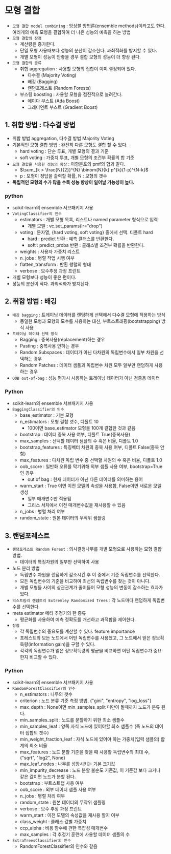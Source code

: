 # 모형 결합
- `모형 결합 model combining` : 앙상블 방법론(ensemble methods)이라고도 한다. 여러개의 예측 모형을 결합하여 더 나은 성능의 예측을 하는 방법
- `모형 결합의 장점`
    - 계산량은 증가한다.
    - 단일 모형 사용때보다 성능의 분산이 감소한다. 과최적화를 방지할 수 있다. 
    - 개별 모형이 성능이 안좋을 경우 결합 모형의 성능이 더 향상 된다. 
- `모형 결합의 종류`
    - 취합 aggregation : 사용할 모형의 집합이 이미 결정되어 있다. 
        - 다수결 (Majority Voting)
        - 배깅 (Bagging)
        - 랜던포레스트 (Random Forests)
    - 부스팅 boosting : 사용할 모형을 점진적으로 늘려간다.
        - 에이다 부스트 (Ada Boost)
        - 그레디언트 부스트 (Gradient Boost)

    
## 1. 취합 방법 : 다수결 방법
- 취합 방법 aggregation, 다수결 방법 Majority Voting
- 기본적인 모형 결합 방법 : 완전히 다른 모형도 결합 할 수 있다. 
    - hard voting : 단순 투표, 개별 모형의 결과 기준
    - soft voting : 가중치 투표, 개별 모형의 조건부 확률의 합 기준
- `모형 결합을 사용한 성능의 향상` : 이항분포의 pmf의 합과 같다.
    - $\sum_{k > \frac{N}{2}}^{N} \binom{N}{k} p^{k}(1-p)^{N-k}$
    - p : 모형이 정답을 출력할 확률, N : 모형의 갯수
- **독립적인 모형의 수가 많을 수록 성능 향상이 일어날 가능성이 높다.**

### python
- scikit-learn의 ensemble 서브패키지 사용
- `VotingClassifier의 인수`
    - estimators : 개별 모형 목록, 리스트나 named parameter 형식으로 입력
        - 개별 모델 : vc.set_params(lr="drop")
    - voting : 문자열, {hard voting, soft voting} 중에서 선택. 디폴트 hard
        - hard : predict 반환 : 예측 클래스를 반환한다.
        - soft : predict_proba 반환 : 클래스별 조건부 확률을 반환한다. 
    - weights : 사용자 가중치 리스트
    - n_jobs : 병렬 작업 시행 여부
    - flatten_transform : 반환 행렬의 형태
    - verbose : 모수추정 과정 프린트
- 개별 모형보다 성능이 좋은 편이다.
- 성능의 분산이 작다. 과최적화가 방지된다.

## 2. 취합 방법 : 배깅
- `배깅 bagging` : 트레이닝 데이터를 랜덤하게 선택해서 다수결 모형에 적용하는 방식
    - 동일한 모형과 모형의 모수를 사용하는 대신, 부트스트래핑(bootstrapping) 방식 사용
- `트레이닝 데이터 선택 방식`    
    - Bagging : 중복사용(replacement)하는 경우
    - Pasting : 중복사용 안하는 경우
    - Random Subspaces : 데이터가 아닌 다차원의 독립변수에서 일부 차원을 선택하는 경우
    - Random Patches : 데이터 샘플과 독립변수 차원 모두 일부만 랜덤하게 사용하는 경우
- `OOB out-of-bag` : 성능 평가시 사용하는 트레이닝 데이터가 아닌 검증용 데이터

### Python
- scikit-learn의 ensemble 서브패키지 사용
- `BaggingClassifier의 인수`
    - base_estimator : 기본 모형
    - n_estimators : 모형 결합 갯수, 디폴트 10
        - 100이면 base_estimator 모형을 100개 결합한 것과 같음
    - bootstrap : 데이터 중복 사용 여부, 디폴트 True(중복사용)
    - max_samples : 선택할 데이터 샘플의 수 혹은 비율, 디폴트 1.0
    - bootstrap_features : 특징벡터 차원의 중복 사용 여부, 디폴트 False(중복 안함)
    - max_features : 다차원 독립 변수 중 선택할 차원의 수 혹은 비율, 디폴트 1.0
    - oob_score : 일반화 오류를 막기위해 외부 샘플 사용 여부, bootstrap=True 인 경우
        - out of bag : 현재 데이터가 아닌 다른 데이터를 의미하는 용어
    - warm_start : True 이면 이전 모델의 속성을 사용함, False이면 새로운 모델 생성
        - 일부 매개변수만 적용됨
        - 그리스 서치에서 이전 매개변수값을 재사용할 수 있음
    - n_jobs : 병렬 처리 여부
    - random_state : 원본 데이터의 무작위 샘플링
    
## 3. 랜덤포레스트
- `랜덤포레스트 Random Forest` : 의사결정나무를 개별 모형으로 사용하는 모형 결합 방법.
    - 데이터의 특징차원의 일부만 선택하여 사용
- 노드 분리 방법 
    - 독립변수 차원을 랜덤하게 감소시킨 후 이 중에서 기준 독립변수를 선택한다.
    - 모든 독립변수의 기준을 비교하여 최선의 독립변수를 찾는 것이 아니다.
    - 개별 모형들 사이의 상관관계가 줄어들어 모형 성능의 변동이 감소하는 효과가 있다.
- `익스트림리 랜덤트리 Extremley Randomized Trees` : 각 노드마다 랜덤하게 독립변수를 선택한다.
- meta estimator 메타 추정기의 한 종류
    - 평균화를 사용하여 예측 정확도를 개선하고 과적합을 제어한다. 
- `장점`
    - 각 독립변수의 중요도를 계산할 수 있다. feature importance
    - 포레스트의 모든 노드에서 어떤 독립변수를 사용했고, 그 노드에서 얻은 정보획득량(information gain)을 구할 수 있다.
    - 각각의 독립변수가 얻은 정보획득량의 평균을 비교하면 어떤 독립변수가 중요한지 비교할 수 있다.

### Python
- scikit-learn의 ensemble 서브패키지 사용
- `RandomForestClassifier의 인수`
    - n_estimators : 나무의 갯수
    - criterion : 노드 분류 기준 측정 방법, {"gini", "entropy", "log_loss"}
    - max_depth : None이면 min_samples_split 미만이 될때까지 노드가 분류 된다.
    - min_samples_split : 노드를 분할하기 위한 최소 샘플수
    - min_samples_leaf : 양쪽 자식 노드에 있어야할 최소 샘플수 (즉 노드의 데이터 집합의 갯수)
    - min_weight_fraction_leaf : 자식 노드에 있어야 하는 가중치(입력 샘플의) 합계의 최소 비율
    - max_features : 노드 분할 기준을 찾을 때 사용할 독립변수의 최대 수, {"sqrt", "log2", None}
    - max_leaf_nodes : 나무를 성장시키는 기본 크기값
    - min_impurity_decrease : 노드 분할 불순도 기준값, 이 기준값 보다 크거나 같은 값이면 노드가 분할 된다.
    - bootstrap : 부트스트랩 사용 여부
    - oob_score : 외부 데이터 샘플 사용 여부
    - n_jobs : 병렬 처리 여부
    - random_state : 원본 데이터의 무작위 샘플링
    - verbose : 모수 추정 과정 프린트
    - warm_start : 이전 모델의 속성값을 재사용 할지 여부
    - class_weight : 클래스 값별 가중치
    - ccp_alpha : 비용 함수에 관한 복잡성 매개변수
    - max_samples : 각 추정기 훈련에 사용할 데이터 샘플의 수
- `ExtraTreesClassifier의 인수`
    - RandomForestClassifier의 인수와 같음

